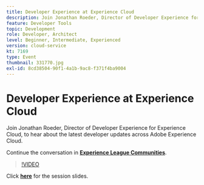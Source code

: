 ```yaml
---
title: Developer Experience at Experience Cloud
description: Join Jonathan Roeder, Director of Developer Experience for Experience Cloud, to hear about the latest developer updates across Adobe Experience Cloud. This session was delivered as part of Adobe Developers Live Content event.
feature: Developer Tools
topic: Development
role: Developer, Architect
level: Beginner, Intermediate, Experienced
version: cloud-service
kt: 7169
type: Event
thumbnail: 331770.jpg
exl-id: 8cd38504-90f1-4a1b-9ac8-f371f4ba9004
---
```


# Developer Experience at Experience Cloud

Join Jonathan Roeder, Director of Developer Experience for Experience Cloud, to hear about the latest developer updates across Adobe Experience Cloud.

Continue the conversation in **[Experience League Communities](http://adobe.ly/36Yd3v6)**.

>[!VIDEO](https://video.tv.adobe.com/v/331770/?quality=12&learn=on&hidetitle=true)

Click **[here](/help/assets/developer-experience.pdf)** for the session slides.

